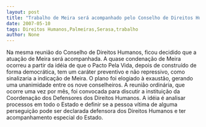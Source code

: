 ```yaml
---
layout: post
title: "Trabalho de Meira será acompanhado pelo Conselho de Direitos Humanos"
date: 2007-05-10
tags: Direitos Humanos,Palmeiras,Serasa,trabalho
author: None
---
```

Na mesma reuni&atilde;o do Conselho de Direitos Humanos, ficou decidido que a atua&ccedil;&atilde;o de Meira ser&aacute; acompanhada.
A quase condena&ccedil;&atilde;o de Meira ocorreu a partir da id&eacute;ia de que o Pacto Pela Vida, depois de constru&iacute;do de forma democr&aacute;tica, tem um car&aacute;ter preventivo e n&atilde;o repressivo, como sinalizaria a indica&ccedil;&atilde;o de Meira.
O plano foi elogiado &agrave; exaust&atilde;o, gerando uma unanimidade entre os nove conselheiros.
A reuni&atilde;o ordin&aacute;ria, que ocorre uma vez por m&ecirc;s, foi convocada para discutir a institui&ccedil;&atilde;o da Coordena&ccedil;&atilde;o dos Defensores dos Direitos Humanos.
A id&eacute;ia &eacute; analisar processos em todo o Estado e definir se a pessoa v&iacute;tima de alguma persegui&ccedil;&atilde;o pode ser declarada defensora dos Direitos Humanos e ter acompanhamento especial do Estado.
&nbsp; 